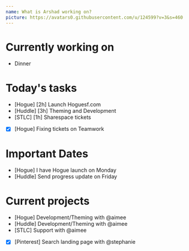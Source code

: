```yaml
---
name: What is Arshad working on?
picture: https://avatars0.githubusercontent.com/u/124599?v=3&s=460
---
```


# Currently working on

* Dinner

# Today's tasks

* [Hogue] [2h] Launch Hoguesf.com
* [Huddle] [3h] Theming and Development
* [STLC] [1h] Sharespace tickets
* [x] [Hogue] Fixing tickets on Teamwork

# Important Dates

* [Hogue] I have Hogue launch on Monday
* [Huddle] Send progress update on Friday

# Current projects

* [Hogue] Development/Theming with @aimee
* [Huddle] Development/Theming with @aimee
* [STLC] Support with @aimee
* [x] [Pinterest] Search landing page with @stephanie
